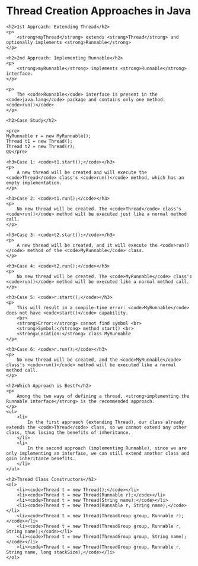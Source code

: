 <h1>Thread Creation Approaches in Java</h1>

    <h2>1st Approach: Extending Thread</h2>
    <p>
        <strong>myThread</strong> extends <strong>Thread</strong> and optionally implements <strong>Runnable</strong>
    </p>

    <h2>2nd Approach: Implementing Runnable</h2>
    <p>
        <strong>myRunnable</strong> implements <strong>Runnable</strong> interface.
    </p>

    <p>
        The <code>Runnable</code> interface is present in the <code>java.lang</code> package and contains only one method: <code>run()</code>
    </p>

    <h2>Case Study</h2>

    <pre>
    MyRunnable r = new MyRunnable();
    Thread t1 = new Thread();
    Thread t2 = new Thread(r);
    QQ</pre>

    <h3>Case 1: <code>t1.start();</code></h3>
    <p>
        A new thread will be created and will execute the <code>Thread</code> class's <code>run()</code> method, which has an empty implementation.
    </p>

    <h3>Case 2: <code>t1.run();</code></h3>
    <p>
        No new thread will be created. The <code>Thread</code> class's <code>run()</code> method will be executed just like a normal method call.
    </p>

    <h3>Case 3: <code>t2.start();</code></h3>
    <p>
        A new thread will be created, and it will execute the <code>run()</code> method of the <code>MyRunnable</code> class.
    </p>

    <h3>Case 4: <code>t2.run();</code></h3>
    <p>
        No new thread will be created. The <code>MyRunnable</code> class's <code>run()</code> method will be executed like a normal method call.
    </p>

    <h3>Case 5: <code>r.start();</code></h3>
    <p>
        This will result in a compile-time error: <code>MyRunnable</code> does not have <code>start()</code> capability.
        <br>
        <strong>Error:</strong> cannot find symbol <br>
        <strong>Symbol:</strong> method start() <br>
        <strong>Location:</strong> class MyRunnable
    </p>

    <h3>Case 6: <code>r.run();</code></h3>
    <p>
        No new thread will be created, and the <code>MyRunnable</code> class's <code>run()</code> method will be executed like a normal method call.
    </p>

    <h2>Which Approach is Best?</h2>
    <p>
        Among the two ways of defining a thread, <strong>implementing the Runnable interface</strong> is the recommended approach.
    </p>
    <ul>
        <li>
            In the first approach (extending Thread), our class already extends the <code>Thread</code> class, so we cannot extend any other class, thus losing the benefits of inheritance.
        </li>
        <li>
            In the second approach (implementing Runnable), since we are only implementing an interface, we can still extend another class and gain inheritance benefits.
        </li>
    </ul>

    <h2>Thread Class Constructors</h2>
    <ol>
        <li><code>Thread t = new Thread();</code></li>
        <li><code>Thread t = new Thread(Runnable r);</code></li>
        <li><code>Thread t = new Thread(String name);</code></li>
        <li><code>Thread t = new Thread(Runnable r, String name);</code></li>
        <li><code>Thread t = new Thread(ThreadGroup group, Runnable r);</code></li>
        <li><code>Thread t = new Thread(ThreadGroup group, Runnable r, String name);</code></li>
        <li><code>Thread t = new Thread(ThreadGroup group, String name);</code></li>
        <li><code>Thread t = new Thread(ThreadGroup group, Runnable r, String name, long stackSize);</code></li>
    </ol>